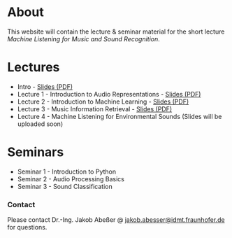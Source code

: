# About

This website will contain the lecture & seminar material for the short lecture *Machine Listening for Music and Sound Recognition*.

# Lectures

- Intro - [Slides (PDF)](Machine_Listening_L0_Introduction.pdf)
- Lecture 1 - Introduction to Audio Representations - [Slides (PDF)](Machine_Listening_L1_Audio_Representations.pdf)
- Lecture 2 - Introduction to Machine Learning - [Slides (PDF)](Machine_Listening_L2_Machine_Learning.pdf)
- Lecture 3 - Music Information Retrieval - [Slides (PDF)](Machine_Listening_L3_Music_Information_Retrieval.pdf)
- Lecture 4 - Machine Listening for Environmental Sounds (Slides will be uploaded soon)

# Seminars

 - Seminar 1 - Introduction to Python
 - Seminar 2 - Audio Processing Basics
 - Seminar 3 - Sound Classification

### Contact

Please contact Dr.-Ing. Jakob Abeßer @ <jakob.abesser@idmt.fraunhofer.de> for questions.

